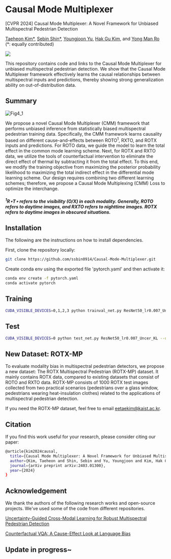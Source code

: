 # Causal Mode Multiplexer
[CVPR 2024] Causal Mode Multiplexer: A Novel Framework for Unbiased Multispectral Pedestrian Detection

[Taeheon Kim*](https://scholar.google.com/citations?user=9nYafYMAAAAJ&hl=en), [Sebin Shin*](https://scholar.google.com/citations?user=a-wpcQEAAAAJ&hl=en), [Youngjoon Yu](https://dblp.org/pid/266/1289.html), [Hak Gu Kim](https://scholar.google.com/citations?user=Jgh1JYgAAAAJ&hl=en), and [Yong Man Ro](https://scholar.google.com/citations?user=IPzfF7cAAAAJ&hl=en) (*: equally contributed)

<a href='https://arxiv.org/abs/2403.01300'><img src='https://img.shields.io/badge/Paper-Arxiv-red'></a>

This repository contains code and links to the Causal Mode Multiplexer for unbiased multispectral pedestrian detection. We show that the Causal Mode Multiplexer framework effectively learns the causal relationships between multispectral inputs and predictions, thereby showing strong generalization ability on out-of-distribution data.



## Summary

![Fig4_1](https://github.com/ssbin0914/Causal-Mode-Multiplexer/assets/101541087/7b90c4a0-ed92-464b-9bfb-9febe8f2d337)

We propose a novel Causal Mode Multiplexer (CMM) framework that performs unbiased inference from statistically biased multispectral pedestrian training data. Specifically, the CMM framework learns causality based on different cause-and-effects between ROTO<sup>1</sup>, RXTO, and ROTX inputs and predictions. For ROTO data, we guide the model to learn the total effect in the common mode learning scheme. Next, for ROTX and RXTO data, we utilize the tools of counterfactual intervention to eliminate the direct effect of thermal by subtracting it from the total effect. To this end, we modify the training objective from maximizing the posterior probability likelihood to maximizing the total indirect effect in the differential mode learning scheme. Our design requires combining two different learning schemes; therefore, we propose a Causal Mode Multiplexing (CMM) Loss to optimize the interchange.

##### <sup>1</sup>R⋆T⋆ refers to the visibility (O/X) in each modality. Generally, ROTO refers to daytime images, and RXTO refers to nighttime images. ROTX refers to daytime images in obscured situations.

## Installation

The following are the instructions on how to install dependencies.

First, clone the repository locally:

```bash
git clone https://github.com/ssbin0914/Causal-Mode-Multiplexer.git
```

Create conda env using the exported file 'pytorch.yaml' and then activate it:

```bash
conda env create -f pytorch.yaml
conda activate pytorch
```

## Training
```bash
CUDA_VISIBLE_DEVICES=0,1,2,3 python trainval_net.py ResNet50_lr0.007_Uncer_KL --dataset kaist --cuda --mGPUs --bs 4 --cag --s 2 --types all --net res50 --UKLoss ON
```

## Test
```bash
CUDA_VISIBLE_DEVICES=0 python test_net.py ResNet50_lr0.007_Uncer_KL --dataset kaist --cuda --cag --checkepoch 2 --checkpoint 3769 --checksession 2 --types all --UKLoss ON --net res50
```

## New Dataset: ROTX-MP

To evaluate modality bias in multispectral pedestrian detectors, we propose a new dataset: The ROTX Multispectral Pedestrian (ROTX-MP) dataset. It mainly contains ROTX data, compared to existing datasets that consist of ROTO and RXTO data. ROTX-MP consists of 1000 ROTX test images collected from two practical scenarios (pedestrians over a glass window, pedestrians wearing heat-insulation clothes) related to the applications of multispectral pedestrian detection.

If you need the ROTX-MP dataset, feel free to email eetaekim@kaist.ac.kr. 

## Citation

If you find this work useful for your research, please consider citing our paper:

```bash
@article{kim2024causal,
  title={Causal Mode Multiplexer: A Novel Framework for Unbiased Multispectral Pedestrian Detection},
  author={Kim, Taeheon and Shin, Sebin and Yu, Youngjoon and Kim, Hak Gu and Ro, Yong Man},
  journal={arXiv preprint arXiv:2403.01300},
  year={2024}
}
```

## Acknowledgement

We thank the authors of the following research works and open-source projects. We've used some of the code from different repositories.

[Uncertainty-Guided Cross-Modal Learning for Robust Multispectral Pedestrian Detection](https://ieeexplore.ieee.org/abstract/document/9419080?casa_token=2iNnZoAqg20AAAAA:lAH7D-i2BnLKOY8ZnLuK_fU-M2sZBg-nlQn5sUgw9ksBPpLVkqlCdCW3EfJ50N9-AHkAHt_J)

[Counterfactual VQA: A Cause-Effect Look at Language Bias](https://github.com/yuleiniu/cfvqa?tab=readme-ov-file)

## Update in progress~
